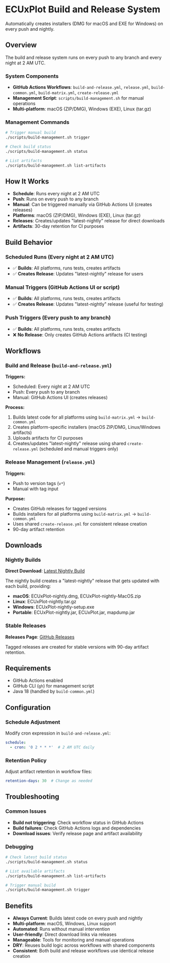# ECUxPlot Build and Release System

Automatically creates installers (DMG for macOS and EXE for Windows) on every push and nightly.

## Overview

The build and release system runs on every push to any branch and every night at 2 AM UTC.

### System Components

- **GitHub Actions Workflows**: `build-and-release.yml`, `release.yml`, `build-common.yml`, `build-matrix.yml`, `create-release.yml`
- **Management Script**: `scripts/build-management.sh` for manual operations
- **Multi-platform**: macOS (ZIP/DMG), Windows (EXE), Linux (tar.gz)

### Management Commands

```bash
# Trigger manual build
./scripts/build-management.sh trigger

# Check build status
./scripts/build-management.sh status

# List artifacts
./scripts/build-management.sh list-artifacts
```

## How It Works

- **Schedule**: Runs every night at 2 AM UTC
- **Push**: Runs on every push to any branch
- **Manual**: Can be triggered manually via GitHub Actions UI (creates releases)
- **Platforms**: macOS (ZIP/DMG), Windows (EXE), Linux (tar.gz)
- **Releases**: Creates/updates "latest-nightly" release for direct downloads
- **Artifacts**: 30-day retention for CI purposes

## Build Behavior

### Scheduled Runs (Every night at 2 AM UTC)

- ✅ **Builds**: All platforms, runs tests, creates artifacts
- ✅ **Creates Release**: Updates "latest-nightly" release for users

### Manual Triggers (GitHub Actions UI or script)

- ✅ **Builds**: All platforms, runs tests, creates artifacts
- ✅ **Creates Release**: Updates "latest-nightly" release (useful for testing)

### Push Triggers (Every push to any branch)

- ✅ **Builds**: All platforms, runs tests, creates artifacts
- ❌ **No Release**: Only creates GitHub Actions artifacts (CI testing)

## Workflows

### Build and Release (`build-and-release.yml`)

**Triggers:**

- Scheduled: Every night at 2 AM UTC
- Push: Every push to any branch
- Manual: GitHub Actions UI (creates releases)

**Process:**

1. Builds latest code for all platforms using `build-matrix.yml` → `build-common.yml`
2. Creates platform-specific installers (macOS ZIP/DMG, Linux/Windows artifacts)
3. Uploads artifacts for CI purposes
4. Creates/updates "latest-nightly" release using shared `create-release.yml` (scheduled and manual triggers only)

### Release Management (`release.yml`)

**Triggers:**

- Push to version tags (`v*`)
- Manual with tag input

**Purpose:**

- Creates GitHub releases for tagged versions
- Builds installers for all platforms using `build-matrix.yml` → `build-common.yml`
- Uses shared `create-release.yml` for consistent release creation
- 90-day artifact retention

## Downloads

### Nightly Builds

**Direct Download**: [Latest Nightly Build](https://github.com/nyetwurk/ecuxplot/releases/tag/latest-nightly)

The nightly build creates a "latest-nightly" release that gets updated with each build, providing:

- **macOS**: ECUxPlot-nightly.dmg, ECUxPlot-nightly-MacOS.zip
- **Linux**: ECUxPlot-nightly.tar.gz
- **Windows**: ECUxPlot-nightly-setup.exe
- **Portable**: ECUxPlot-nightly.jar, ECUxPlot.jar, mapdump.jar

### Stable Releases

**Releases Page**: [GitHub Releases](https://github.com/nyetwurk/ecuxplot/releases)

Tagged releases are created for stable versions with 90-day artifact retention.

## Requirements

- GitHub Actions enabled
- GitHub CLI (`gh`) for management script
- Java 18 (handled by `build-common.yml`)

## Configuration

### Schedule Adjustment

Modify cron expression in `build-and-release.yml`:

```yaml
schedule:
  - cron: '0 2 * * *'  # 2 AM UTC daily
```

### Retention Policy

Adjust artifact retention in workflow files:

```yaml
retention-days: 30  # Change as needed
```

## Troubleshooting

### Common Issues

- **Build not triggering**: Check workflow status in GitHub Actions
- **Build failures**: Check GitHub Actions logs and dependencies
- **Download issues**: Verify release page and artifact availability

### Debugging

```bash
# Check latest build status
./scripts/build-management.sh status

# List available artifacts
./scripts/build-management.sh list-artifacts

# Trigger manual build
./scripts/build-management.sh trigger
```

## Benefits

- **Always Current**: Builds latest code on every push and nightly
- **Multi-platform**: macOS, Windows, Linux support
- **Automated**: Runs without manual intervention
- **User-friendly**: Direct download links via releases
- **Manageable**: Tools for monitoring and manual operations
- **DRY**: Reuses build logic across workflows with shared components
- **Consistent**: Both build and release workflows use identical release creation

